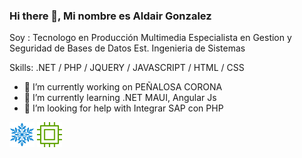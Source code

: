 ### Hi there 👋, Mi nombre es Aldair Gonzalez
Soy : 
Tecnologo en Producción Multimedia
Especialista en Gestion y Seguridad de Bases de Datos
Est. Ingenieria de Sistemas

Skills: .NET / PHP / JQUERY / JAVASCRIPT / HTML / CSS

- 🔭 I’m currently working on PEÑALOSA CORONA 
- 🌱 I’m currently learning .NET MAUI,  Angular Js  
- 🤔 I’m looking for help with Integrar SAP con PHP 




<a href='https://archiveprogram.github.com/'><img src='https://raw.githubusercontent.com/acervenky/animated-github-badges/master/assets/acbadge.gif' width='40' height='40'></a> <a href='https://docs.github.com/en/developers'><img src='https://raw.githubusercontent.com/acervenky/animated-github-badges/master/assets/devbadge.gif' width='40' height='40'></a> 

